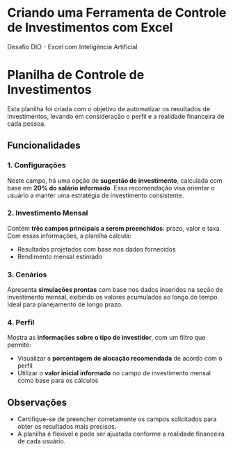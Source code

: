 # Criando uma Ferramenta de Controle de Investimentos com Excel
Desafio DIO - Excel com Inteligência Artificial 

# Planilha de Controle de Investimentos

Esta planilha foi criada com o objetivo de automatizar os resultados de investimentos, levando em consideração o perfil e a realidade financeira de cada pessoa.

## Funcionalidades

### 1. Configurações
Neste campo, há uma opção de **sugestão de investimento**, calculada com base em **20% do salário informado**. Essa recomendação visa orientar o usuário a manter uma estratégia de investimento consistente.

### 2. Investimento Mensal
Contém **três campos principais a serem preenchidos**: prazo, valor e taxa. Com essas informações, a planilha calcula:

- Resultados projetados com base nos dados fornecidos
- Rendimento mensal estimado

### 3. Cenários
Apresenta **simulações prontas** com base nos dados inseridos na seção de investimento mensal, exibindo os valores acumulados ao longo do tempo. Ideal para planejamento de longo prazo.

### 4. Perfil
Mostra as **informações sobre o tipo de investidor**, com um filtro que permite:

- Visualizar a **porcentagem de alocação recomendada** de acordo com o perfil
- Utilizar o **valor inicial informado** no campo de investimento mensal como base para os cálculos

## Observações

- Certifique-se de preencher corretamente os campos solicitados para obter os resultados mais precisos.
- A planilha é flexível e pode ser ajustada conforme a realidade financeira de cada usuário.
